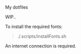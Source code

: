 My dotfiles

WIP..

To install the required fonts:
> ./.scripts/installFonts.sh

An internet connection is required.
